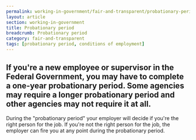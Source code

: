 ```yaml
---
permalink: working-in-government/fair-and-transparent/probationary-period/
layout: article
section: working-in-government
title: Probationary period
breadcrumb: Probationary period
category: fair-and-transparent
tags: [probationary period, conditions of employment]
---
```


<h2 class="usajobs-help-center__lead">
  If you're a new employee or supervisor in the Federal Government, you may have to complete a one-year probationary period. Some agencies may require a longer probationary period and other agencies may not require it at all.
</h2>

During the "probationary period" your employer will decide if you're the right person for the job. If you're not the right person for the job, the employer can fire you at any point during the probationary period.
